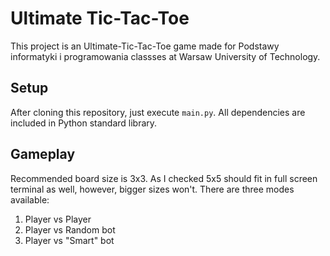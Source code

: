 # Ultimate Tic-Tac-Toe
This project is an Ultimate-Tic-Tac-Toe game made for Podstawy informatyki i programowania classses at Warsaw University of Technology.

## Setup
After cloning this repository, just execute `main.py`. All dependencies are included in Python standard library.

## Gameplay
Recommended board size is 3x3. As I checked 5x5 should fit in full screen terminal as well, however, bigger sizes won't.
There are three modes available:
1. Player vs Player
2. Player vs Random bot
3. Player vs "Smart" bot